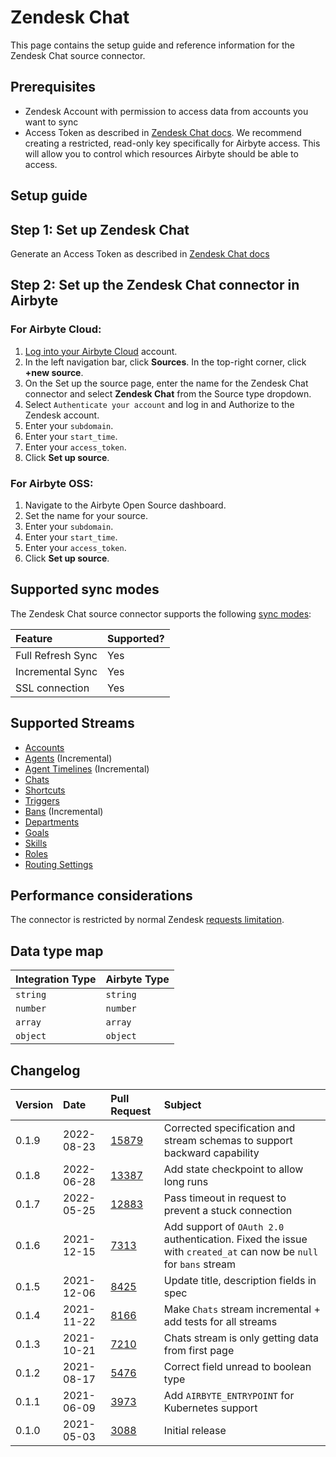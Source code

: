 # Zendesk Chat

This page contains the setup guide and reference information for the Zendesk Chat source connector.

## Prerequisites

- Zendesk Account with permission to access data from accounts you want to sync
- Access Token as described in [Zendesk Chat docs](https://developer.zendesk.com/rest_api/docs/chat/auth). We recommend creating a restricted, read-only key specifically for Airbyte access. This will allow you to control which resources Airbyte should be able to access.

## Setup guide

## Step 1: Set up Zendesk Chat

Generate an Access Token as described in [Zendesk Chat docs](https://developer.zendesk.com/rest_api/docs/chat/auth)


## Step 2: Set up the Zendesk Chat connector in Airbyte

### For Airbyte Cloud:

1. [Log into your Airbyte Cloud](https://cloud.airbyte.io/workspaces) account.
2. In the left navigation bar, click **Sources**. In the top-right corner, click **+new source**.
3. On the Set up the source page, enter the name for the Zendesk Chat connector and select **Zendesk Chat** from the Source type dropdown. 
4. Select `Authenticate your account` and log in and Authorize to the Zendesk account.
5. Enter your `subdomain`.
6. Enter your `start_time`. 
7. Enter your `access_token`. 
8. Click **Set up source**.

### For Airbyte OSS:

1. Navigate to the Airbyte Open Source dashboard.
2. Set the name for your source. 
3. Enter your `subdomain`.
4. Enter your `start_time`. 
5. Enter your `access_token`. 
6. Click **Set up source**.

## Supported sync modes

The Zendesk Chat source connector supports the following [sync modes](https://docs.airbyte.com/cloud/core-concepts#connection-sync-modes):

| Feature           | Supported? |
| :---------------- | :--------- |
| Full Refresh Sync | Yes        |
| Incremental Sync  | Yes        |
| SSL connection    | Yes        |

## Supported Streams

* [Accounts](https://developer.zendesk.com/rest_api/docs/chat/accounts#show-account)
* [Agents](https://developer.zendesk.com/rest_api/docs/chat/agents#list-agents) \(Incremental\)
* [Agent Timelines](https://developer.zendesk.com/rest_api/docs/chat/incremental_export#incremental-agent-timeline-export) \(Incremental\)
* [Chats](https://developer.zendesk.com/rest_api/docs/chat/chats#list-chats)
* [Shortcuts](https://developer.zendesk.com/rest_api/docs/chat/shortcuts#list-shortcuts)
* [Triggers](https://developer.zendesk.com/rest_api/docs/chat/triggers#list-triggers)
* [Bans](https://developer.zendesk.com/rest_api/docs/chat/bans#list-bans) \(Incremental\)
* [Departments](https://developer.zendesk.com/rest_api/docs/chat/departments#list-departments)
* [Goals](https://developer.zendesk.com/rest_api/docs/chat/goals#list-goals)
* [Skills](https://developer.zendesk.com/rest_api/docs/chat/skills#list-skills)
* [Roles](https://developer.zendesk.com/rest_api/docs/chat/roles#list-roles)
* [Routing Settings](https://developer.zendesk.com/rest_api/docs/chat/routing_settings#show-account-routing-settings)

## Performance considerations

The connector is restricted by normal Zendesk [requests limitation](https://developer.zendesk.com/rest_api/docs/voice-api/introduction#rate-limits).

## Data type map

| Integration Type | Airbyte Type |
| :--------------- | :----------- |
| `string`         | `string`     |
| `number`         | `number`     |
| `array`          | `array`      |
| `object`         | `object`     |

## Changelog

| Version | Date       | Pull Request                                             | Subject                                                                                                          |
| :------ | :--------- | :------------------------------------------------------- | :--------------------------------------------------------------------------------------------------------------- |
| 0.1.9   | 2022-08-23 | [15879](https://github.com/airbytehq/airbyte/pull/15879) | Corrected specification and stream schemas to support backward capability                                                                          |
| 0.1.8   | 2022-06-28 | [13387](https://github.com/airbytehq/airbyte/pull/13387) | Add state checkpoint to allow long runs                                                                          |
| 0.1.7   | 2022-05-25 | [12883](https://github.com/airbytehq/airbyte/pull/12883) | Pass timeout in request to prevent a stuck connection                                                            |
| 0.1.6   | 2021-12-15 | [7313](https://github.com/airbytehq/airbyte/pull/7313)   | Add support of `OAuth 2.0` authentication. Fixed the issue with `created_at` can now be `null` for `bans` stream |
| 0.1.5   | 2021-12-06 | [8425](https://github.com/airbytehq/airbyte/pull/8425)   | Update title, description fields in spec                                                                         |
| 0.1.4   | 2021-11-22 | [8166](https://github.com/airbytehq/airbyte/pull/8166)   | Make `Chats` stream incremental + add tests for all streams                                                      |
| 0.1.3   | 2021-10-21 | [7210](https://github.com/airbytehq/airbyte/pull/7210)   | Chats stream is only getting data from first page                                                                |
| 0.1.2   | 2021-08-17 | [5476](https://github.com/airbytehq/airbyte/pull/5476)   | Correct field unread to boolean type                                                                             |
| 0.1.1   | 2021-06-09 | [3973](https://github.com/airbytehq/airbyte/pull/3973)   | Add `AIRBYTE_ENTRYPOINT` for Kubernetes support                                                                  |
| 0.1.0   | 2021-05-03 | [3088](https://github.com/airbytehq/airbyte/pull/3088)   | Initial release                                                                                                  |
